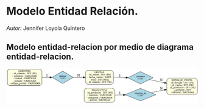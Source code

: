 # Modelo Entidad Relación.  
_Autor:_ Jennifer Loyola Quintero

## Modelo entidad-relacion por medio de diagrama entidad-relacion.
![Insert base de datos](https://github.com/jenniloyola8/MCD_BDR_2025/blob/main/Tareas/diagrama_er_ventas.png)
